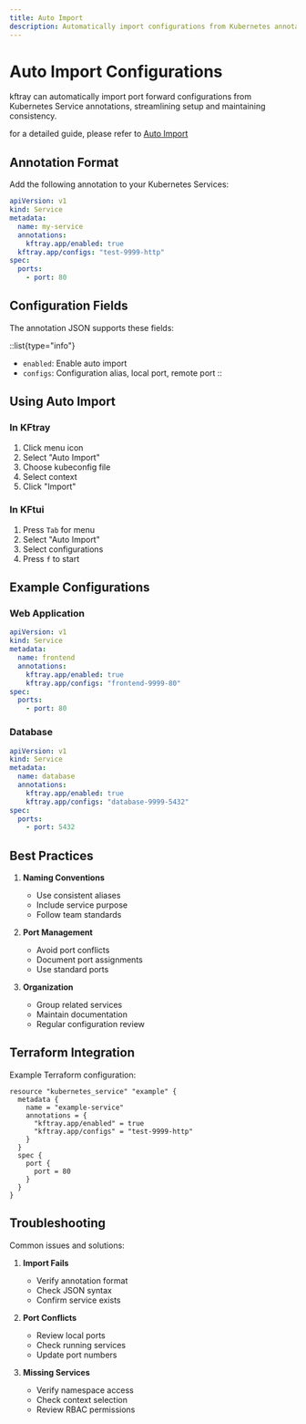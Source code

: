 ```yaml
---
title: Auto Import
description: Automatically import configurations from Kubernetes annotations
---
```


# Auto Import Configurations

kftray can automatically import port forward configurations from Kubernetes Service annotations, streamlining setup and maintaining consistency.

for a detailed guide, please refer to [Auto Import](https://kftray.app/blog/posts/8-kubectl-port-forward-auto-import)

## Annotation Format

Add the following annotation to your Kubernetes Services:

```yaml
apiVersion: v1
kind: Service
metadata:
  name: my-service
  annotations:
    kftray.app/enabled: true
  kftray.app/configs: "test-9999-http"
spec:
  ports:
    - port: 80
```

## Configuration Fields

The annotation JSON supports these fields:

::list{type="info"}
- `enabled`: Enable auto import
- `configs`: Configuration alias, local port, remote port
::

## Using Auto Import

### In KFtray
1. Click menu icon
2. Select "Auto Import"
3. Choose kubeconfig file
4. Select context
5. Click "Import"

### In KFtui
1. Press `Tab` for menu
2. Select "Auto Import"
3. Select configurations
4. Press `f` to start

## Example Configurations

### Web Application
```yaml
apiVersion: v1
kind: Service
metadata:
  name: frontend
  annotations:
    kftray.app/enabled: true
    kftray.app/configs: "frontend-9999-80"
spec:
  ports:
    - port: 80
```

### Database
```yaml
apiVersion: v1
kind: Service
metadata:
  name: database
  annotations:
    kftray.app/enabled: true
    kftray.app/configs: "database-9999-5432"
spec:
  ports:
    - port: 5432
```

## Best Practices

1. **Naming Conventions**
   - Use consistent aliases
   - Include service purpose
   - Follow team standards

2. **Port Management**
   - Avoid port conflicts
   - Document port assignments
   - Use standard ports

3. **Organization**
   - Group related services
   - Maintain documentation
   - Regular configuration review

## Terraform Integration

Example Terraform configuration:

```hcl
resource "kubernetes_service" "example" {
  metadata {
    name = "example-service"
    annotations = {
      "kftray.app/enabled" = true
      "kftray.app/configs" = "test-9999-http"
    }
  }
  spec {
    port {
      port = 80
    }
  }
}
```

## Troubleshooting

Common issues and solutions:

1. **Import Fails**
   - Verify annotation format
   - Check JSON syntax
   - Confirm service exists

2. **Port Conflicts**
   - Review local ports
   - Check running services
   - Update port numbers

3. **Missing Services**
   - Verify namespace access
   - Check context selection
   - Review RBAC permissions
